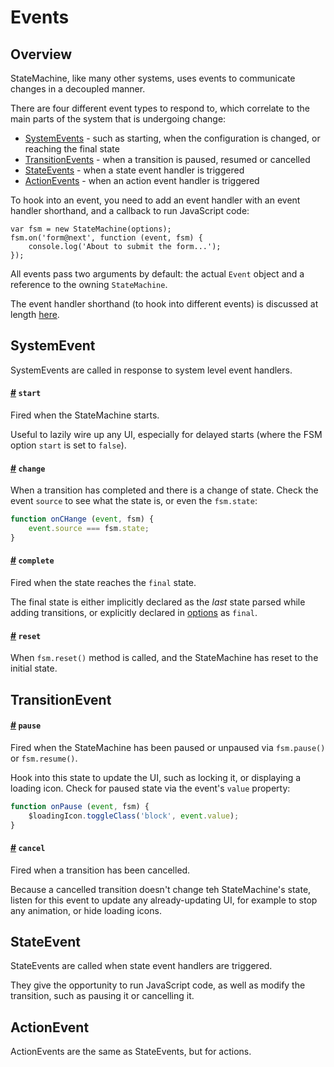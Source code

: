 # Events

## Overview

StateMachine, like many other systems, uses events to communicate changes in a decoupled manner.

There are four different event types to respond to, which correlate to the main parts of the system that is undergoing change:

- [SystemEvents](#systemevent) - such as starting, when the configuration is changed, or reaching the final state
- [TransitionEvents](#transitionevent) - when a transition is paused, resumed or cancelled
- [StateEvents](#stateevent) - when a state event handler is triggered
- [ActionEvents](#actionevent) - when an action event handler is triggered

To hook into an event, you need to add an event handler with an event handler shorthand, and a callback to run JavaScript code:

```
var fsm = new StateMachine(options);
fsm.on('form@next', function (event, fsm) {
    console.log('About to submit the form...');
});
```

All events pass two arguments by default: the actual `Event` object and a reference to the owning `StateMachine`.

The event handler shorthand (to hook into different events) is discussed at length [here](../config/handlers.md).

## SystemEvent

SystemEvents are called in response to system level event handlers.

<h4>
	<a name="system.start" href="#system.start">#</a>
	<code>start</code>
</h4>

Fired when the StateMachine starts. 

Useful to lazily wire up any UI, especially for delayed starts (where the FSM option `start` is set to `false`).

<h4>
	<a name="system.change" href="#system.change">#</a>
	<code>change</code>
</h4>

When a transition has completed and there is a change of state. Check the event `source` to see what the state is, or even the `fsm.state`:

```javascript
function onCHange (event, fsm) {
    event.source === fsm.state;
}
```


<h4>
	<a name="system.complete" href="#system.complete">#</a>
	<code>complete</code>
</h4>

Fired when the state reaches the `final` state. 

The final state is either implicitly declared as the *last* state parsed while adding transitions, or explicitly declared in [options](../config/options.md#final) as `final`.


<h4>
	<a name="system.reset" href="#system.reset">#</a>
	<code>reset</code>
</h4>

When `fsm.reset()` method is called, and the StateMachine has reset to the initial state.



## TransitionEvent

<h4>
	<a name="system.pause" href="#system.pause">#</a>
	<code>pause</code>
</h4>

Fired when the StateMachine has been paused or unpaused via `fsm.pause()` or `fsm.resume()`.

Hook into this state to update the UI, such as locking it, or displaying a loading icon. Check for paused state via the event's `value` property:

```javascript
function onPause (event, fsm) {
    $loadingIcon.toggleClass('block', event.value);
}
```

<h4>
	<a name="system.cancel" href="#system.cancel">#</a>
	<code>cancel</code>
</h4>

Fired when a transition has been cancelled.

Because a cancelled transition doesn't change teh StateMachine's state, listen for this event to update any already-updating UI, for example to stop any animation, or hide loading icons.



## StateEvent

StateEvents are called when state event handlers are triggered.

They give the opportunity to run JavaScript code, as well as modify the transition, such as pausing it or cancelling it.



## ActionEvent

ActionEvents are the same as StateEvents, but for actions.




